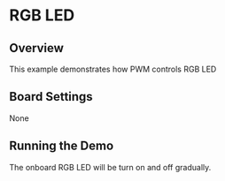 # RGB LED

## Overview

This example demonstrates how PWM controls RGB LED

## Board Settings

None

## Running the Demo

The onboard RGB LED will be turn on and off gradually.